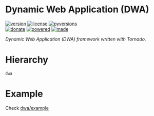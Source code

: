 # Dynamic Web Application (DWA)

<badges>[![version](https://img.shields.io/pypi/v/dwa.svg)](https://pypi.org/project/dwa/)
[![license](https://img.shields.io/pypi/l/dwa.svg)](https://pypi.org/project/dwa/)
[![pyversions](https://img.shields.io/pypi/pyversions/dwa.svg)](https://pypi.org/project/dwa/)  
[![donate](https://img.shields.io/badge/Donate-Paypal-0070ba.svg)](https://paypal.me/foxe6)
[![powered](https://img.shields.io/badge/Powered%20by-UTF8-red.svg)](https://paypal.me/foxe6)
[![made](https://img.shields.io/badge/Made%20with-PyCharm-red.svg)](https://paypal.me/foxe6)
</badges>

<i>Dynamic Web Application (DWA) framework written with Tornado.</i>

# Hierarchy

```
dwa
```

# Example

Check [dwa/example](https://github.com/foxe6/dwa/tree/master/dwa/example)
